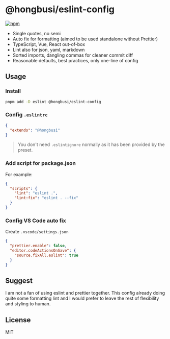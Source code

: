 # @hongbusi/eslint-config

[![npm](https://img.shields.io/npm/v/@hongbusi/eslint-config?color=a1b858&label=)](https://npmjs.com/package/@hongbusi/eslint-config)

- Single quotes, no semi
- Auto fix for formatting (aimed to be used standalone without Prettier)
- TypeScript, Vue, React out-of-box
- Lint also for json, yaml, markdown
- Sorted imports, dangling commas for cleaner commit diff
- Reasonable defaults, best practices, only one-line of config

## Usage

### Install

```bash
pnpm add -D eslint @hongbusi/eslint-config
```

### Config `.eslintrc`

```json
{
  "extends": "@hongbusi"
}
```

> You don't need `.eslintignore` normally as it has been provided by the preset.

### Add script for package.json

For example:

```json
{
  "scripts": {
    "lint": "eslint .",
    "lint:fix": "eslint . --fix"
  }
}
```

### Config VS Code auto fix

Create `.vscode/settings.json`

```json
{
  "prettier.enable": false,
  "editor.codeActionsOnSave": {
    "source.fixAll.eslint": true
  }
}
```

## Suggest

I am not a fan of using eslint and prettier together. This config already doing quite some formatting lint and I would prefer to leave the rest of flexibility and styling to human.

## License

MIT
